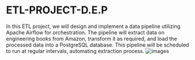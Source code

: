# ETL-PROJECT-D.E.P
In this ETL project, we will design and implement a data pipeline utilizing Apache Airflow for orchestration. The pipeline will extract data on engineering books from Amazon, transform it as required, and load the processed data into a PostgreSQL database. This pipeline will be scheduled to run at regular intervals, automating extraction process.
![images](images/APACHE_DOCKER_ETL_PIPELINE.png)
